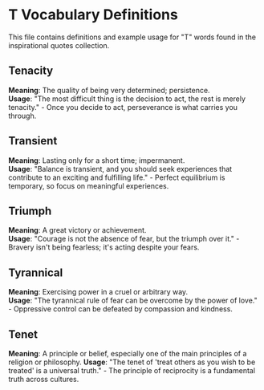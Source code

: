 # T Vocabulary Definitions

This file contains definitions and example usage for "T" words found in the inspirational quotes collection.

## Tenacity

**Meaning**: The quality of being very determined; persistence.  
**Usage**: "The most difficult thing is the decision to act, the rest is merely tenacity." - Once you decide to act, perseverance is what carries you through.

## Transient

**Meaning**: Lasting only for a short time; impermanent.  
**Usage**: "Balance is transient, and you should seek experiences that contribute to an exciting and fulfilling life." - Perfect equilibrium is temporary, so focus on meaningful experiences.

## Triumph

**Meaning**: A great victory or achievement.  
**Usage**: "Courage is not the absence of fear, but the triumph over it." - Bravery isn't being fearless; it's acting despite your fears.

## Tyrannical

**Meaning**: Exercising power in a cruel or arbitrary way.  
**Usage**: "The tyrannical rule of fear can be overcome by the power of love." - Oppressive control can be defeated by compassion and kindness.

## Tenet

**Meaning**: A principle or belief, especially one of the main principles of a religion or philosophy.
**Usage**: "The tenet of 'treat others as you wish to be treated' is a universal truth." - The principle of reciprocity is a fundamental truth across cultures.